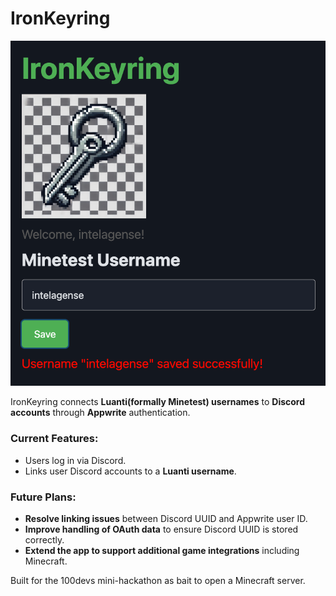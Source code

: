 # IronKeyring
![](./screenshot.png)

IronKeyring connects **Luanti(formally Minetest) usernames** to **Discord accounts** through **Appwrite** authentication.

### Current Features:
- Users log in via Discord.
- Links user Discord accounts to a **Luanti username**.

### Future Plans:
- **Resolve linking issues** between Discord UUID and Appwrite user ID.
- **Improve handling of OAuth data** to ensure Discord UUID is stored correctly.
- **Extend the app to support additional game integrations** including Minecraft.

Built for the 100devs mini-hackathon as bait to open a Minecraft server.